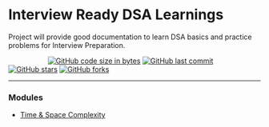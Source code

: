 # Interview Ready DSA Learnings

Project will provide good documentation to learn DSA basics and practice problems for Interview Preparation.

&nbsp;&nbsp;&nbsp;&nbsp;&nbsp;&nbsp;&nbsp;&nbsp;&nbsp;&nbsp;&nbsp;&nbsp;&nbsp;&nbsp;&nbsp;&nbsp;&nbsp;&nbsp;&nbsp;&nbsp;[![GitHub code size in bytes](https://img.shields.io/github/languages/code-size/tarunve/interview-ready-dsa-learnings?color=skyblue&logo=github&style=for-the-badge)](GithubBadgeShields)
[![GitHub last commit](https://img.shields.io/github/last-commit/tarunve/interview-ready-dsa-learnings?style=for-the-badge&logo=git&color=green)](GithubBadgeShields)
[![GitHub stars](https://img.shields.io/github/stars/tarunve/interview-ready-dsa-learnings?color=orange&logo=github&style=for-the-badge)](GithubBadgeShields)
[![GitHub forks](https://img.shields.io/github/forks/tarunve/interview-ready-dsa-learnings?color=orange&logo=github&style=for-the-badge)](GithubBadgeShields)
<!-- [![Generic badge](https://img.shields.io/badge/language-c%2B%2B-yellowgreen?style=for-the-badge&logo=c%2B%2B)](GithubBadgeShields) -->

---

### Modules 
- [Time & Space Complexity](notes/001-space-and-time-complexity.md)
